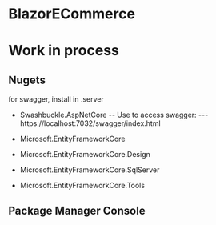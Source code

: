 # BlazorECommerce

# Work in process

## Nugets
for swagger, install in .server
- Swashbuckle.AspNetCore
-- Use to access swagger:
--- https://localhost:7032/swagger/index.html

- Microsoft.EntityFrameworkCore
- Microsoft.EntityFrameworkCore.Design
- Microsoft.EntityFrameworkCore.SqlServer
- Microsoft.EntityFrameworkCore.Tools

Package Manager Console
-

